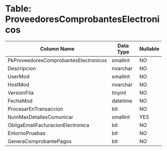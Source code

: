 # Table: ProveedoresComprobantesElectronicos

| Column Name | Data Type | Nullable |
|-------------|-----------|----------|
| PkProveedoresComprobantesElectronicos | smallint | NO |
| Descripcion | nvarchar | NO |
| UserMod | smallint | NO |
| HostMod | nvarchar | NO |
| VersionFila | tinyint | NO |
| FechaMod | datetime | NO |
| ProcesarEnTransaccion | bit | NO |
| NumMaxDetallesComunicar | smallint | YES |
| ObligaEmailFacturacionElectronica | bit | NO |
| EntornoPruebas | bit | NO |
| GeneraComprobantePagos | bit | NO |
